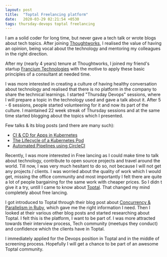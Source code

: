 ```yaml
---
layout: post
title:  "Toptal Freelancing platform"
date:   2020-03-29 02:21:54 +0530
tags: thursday-devops toptal freelancing
---
```


I am a solid coder for long time, but never gave a tech talk or wrote blogs about tech topics. After joining [Thoughtworks](https://www.thoughtworks.com/), I realised the value of having an opinion, being vocal about the technology and mentoring my colleagues in the right direction.

After my (nearly 4 years) tenure at Thoughtworks, I joined my friend's startup [Francium Technologies](https://francium.tech/) with the motive to apply these basic principles of a consultant at needed time. 

I was more interested in creating a culture of having healthy conversation about technology and realised that there is no platform in the company to share the technical learnings. I started "Thursday Devops" sessions, where I will prepare a topic in the technology used and gave a talk about it. After 5 - 6 sessions, people started volunteering for it and now its part of the culture. I maintained 22 week streak of Thursday sessions and at the same time started blogging about the topics which I presented.

Few talks & its blog posts (and there are many such):

- [CI & CD for Apps in Kubernetes](https://blog.francium.tech/a983e29575ac)
- [The Lifecycle of a Kubernetes Pod](https://blog.francium.tech/1214199ddd2c)
- [Automated Pipelines using CircleCI](https://blog.francium.tech/93a972723265)

Recently, I was more interested in Free lancing as I could make time to talk about technology, contribute to open source projects and travel around the world. Till now, I was very much hesitant to do so, not because I will not get any projects / clients. I was worried about the quality of work which I would get, missing the office community and most importantly I felt there are quite a lot of people bargaining for the same work with cheaper prices. So I didn t give it a try, untill I came to know about [Toptal](https://www.toptal.com/). That changed my mind completely about free lancing. 

I got introduced to Toptal through their blog post about [Concurrency & Parallelism in Ruby](https://www.toptal.com/ruby/ruby-concurrency-and-parallelism-a-practical-primer), which gave me the right information I need. Then I looked at their various other blog posts and started researching about Toptal. I felt this is the platform, I want to be part of. I was more attracted towards their interview process, Tech community (meetups they conduct) and confidence which the clients have in Toptal.

I immediately applied for the Devops position in Toptal and in the middle of screening process. Hopefully I will get a chance to be part of an awesome Toptal community.
